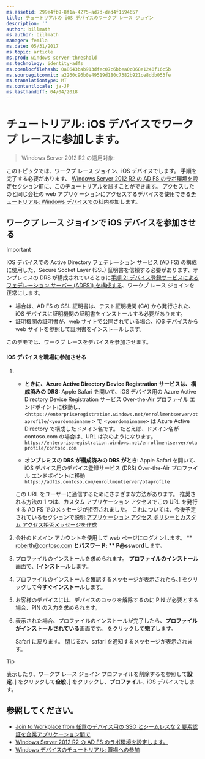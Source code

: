 ```yaml
---
ms.assetid: 299e4fb9-8f1a-4275-ad7d-dad4f1594657
title: チュートリアルの iOS デバイスのワークプ レース ジョイン
description: ''
author: billmath
ms.author: billmath
manager: femila
ms.date: 05/31/2017
ms.topic: article
ms.prod: windows-server-threshold
ms.technology: identity-adfs
ms.openlocfilehash: 0a8643bab913dfec07c6bbea0c068e1240f16c5b
ms.sourcegitcommit: a2260c96b0e49519d180c7382b921ce8ddb053fe
ms.translationtype: MT
ms.contentlocale: ja-JP
ms.lasthandoff: 04/04/2018
---
```

# <a name="walkthrough-workplace-join-with-an-ios-device"></a>チュートリアル: iOS デバイスでワークプ レースに参加します。

>Windows Server 2012 R2 の適用対象:

このトピックでは、ワークプ レース ジョイン、iOS デバイスでします。 手順を完了する必要があります、 [Windows Server 2012 R2 の AD FS のラボ環境を設定](../../ad-fs/deployment/Set-up-the-lab-environment-for-AD-FS-in-Windows-Server-2012-R2.md)セクション前に、このチュートリアルを試すことができます。 アクセスしたのと同じ会社の web アプリケーションにアクセスするデバイスを使用できる[チュートリアル: Windows デバイスでの社内参加](Walkthrough--Workplace-Join-with-a-Windows-Device.md)します。

## <a name="join-an-ios-device-with-workplace-join"></a>ワークプ レース ジョインで iOS デバイスを参加させる

> [!IMPORTANT]
> IOS デバイスでの Active Directory フェデレーション サービス (AD FS) の構成に使用した、Secure Socket Layer (SSL) 証明書を信頼する必要があります、オンプレミスの DRS が構成されているときに[手順 2: デバイス登録サービスによるフェデレーション サーバー (ADFS1) を構成する](../../ad-fs/deployment/Set-up-the-lab-environment-for-AD-FS-in-Windows-Server-2012-R2.md#BKMK_4)、ワークプ レース ジョインを正常にします。
> 
> -   場合は、AD FS の SSL 証明書は、テスト証明機関 (CA) から発行された、iOS デバイスに証明機関の証明書をインストールする必要があります。
> -   証明機関の証明書が、web サイトで公開されている場合、iOS デバイスから web サイトを参照して証明書をインストールします。

このデモでは、ワークプ レースをデバイスを参加させます。

#### <a name="to-join-an-ios-device-to-a-workplace"></a>IOS デバイスを職場に参加させる

1.  -   **ときに、Azure Active Directory Device Registration サービスは、構成済みの DRS:** Apple Safari を開いて、iOS デバイス用の Azure Active Directory Device Registration サービス Over-the-Air プロファイル エンドポイントに移動し、<`https://enterpriseregistration.windows.net/enrollmentserver/otaprofile/<yourdomainname` > で <`yourdomainname`> は Azure Active Directory で構成したドメイン名です。 たとえば、ドメイン名が contoso.com の場合は、URL は次のようになります。 `https://enterpriseregistration.windows.net/enrollmentserver/otaprofile/contoso.com`

    -   **オンプレミスの DRS が構成済みの DRS がとき**: Apple Safari を開いて、iOS デバイス用のデバイス登録サービス (DRS) Over-the-Air プロファイル エンドポイントに移動`https://adf1s.contoso.com/enrollmentserver/otaprofile`

    この URL をユーザーに通信するためにさまざまな方法があります。 推奨される方法の 1 つは、カスタム アプリケーション アクセスでこの URL を発行する AD FS でのメッセージが拒否されました。 これについては、今後予定されているセクションで説明:[アプリケーション アクセス ポリシーとカスタム アクセス拒否メッセージを作成](https://docs.microsoft.com/azure/active-directory/active-directory-device-registration-on-premises-setup#create-an-application-access-policy-and-custom-access-denied-message)

2.  会社のドメイン アカウントを使用して web ページにログオンします。 ** roberth@contoso.com **とパスワード: ** P@ssword**します。

3.  プロファイルのインストールを求められます。 **プロファイルのインストール**画面で、[**インストール**します。

4.  プロファイルのインストールを確認するメッセージが表示されたら、] をクリックして**今すぐインストール**します。

5.  お客様のデバイスには、デバイスのロックを解除するのに PIN が必要とする場合、PIN の入力を求められます。

6.  表示された場合、プロファイルのインストールが完了したら、**プロファイルがインストールされている**画面です。 をクリックして**完了**します。

    Safari に戻ります。 閉じるか、safari を通知するメッセージが表示されます。

> [!TIP]
> 表示したり、ワークプ レース ジョイン プロファイルを削除するを参照して**設定**、] をクリックして**全般**、] をクリックし、**プロファイル**、iOS デバイスでします。

## <a name="see-also"></a>参照してください。


- [Join to Workplace from 任意のデバイス用の SSO とシームレスな 2 要素認証を企業アプリケーション間で](Join-to-Workplace-from-Any-Device-for-SSO-and-Seamless-Second-Factor-Authentication-Across-Company-Applications.md)
- [Windows Server 2012 R2 の AD FS のラボ環境を設定します。](../../ad-fs/deployment/Set-up-the-lab-environment-for-AD-FS-in-Windows-Server-2012-R2.md)
- [Windows デバイスのチュートリアル: 職場への参加](Walkthrough--Workplace-Join-with-a-Windows-Device.md)



